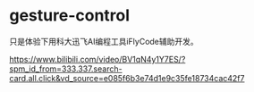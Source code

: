 # gesture-control

只是体验下用科大迅飞AI编程工具iFlyCode辅助开发。

https://www.bilibili.com/video/BV1qN4y1Y7ES/?spm_id_from=333.337.search-card.all.click&vd_source=e085f6b3e74d1e9c35fe18734cac42f7
